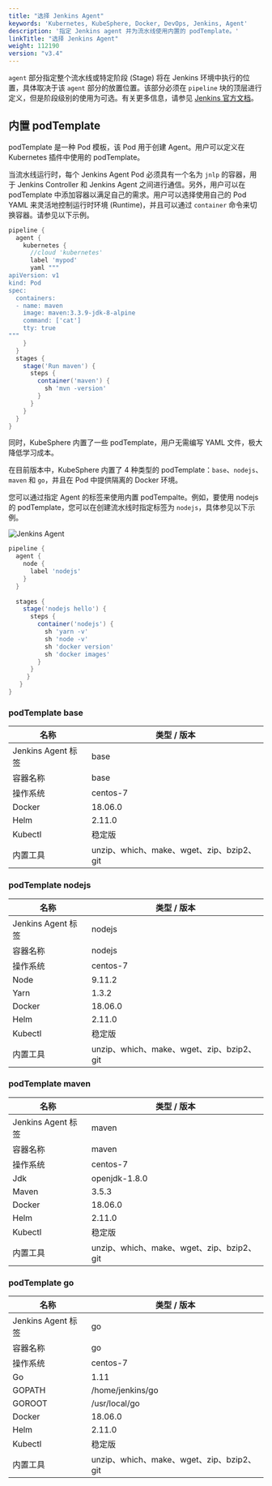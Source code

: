 ```yaml
---
title: "选择 Jenkins Agent" 
keywords: 'Kubernetes, KubeSphere, Docker, DevOps, Jenkins, Agent'
description: '指定 Jenkins agent 并为流水线使用内置的 podTemplate。'
linkTitle: "选择 Jenkins Agent"
weight: 112190
version: "v3.4"
---
```


`agent` 部分指定整个流水线或特定阶段 (Stage) 将在 Jenkins 环境中执行的位置，具体取决于该 `agent` 部分的放置位置。该部分必须在 `pipeline` 块的顶层进行定义，但是阶段级别的使用为可选。有关更多信息，请参见 [Jenkins 官方文档](https://www.jenkins.io/zh/doc/book/pipeline/syntax/#代理)。

## 内置 podTemplate

podTemplate 是一种 Pod 模板，该 Pod 用于创建 Agent。用户可以定义在 Kubernetes 插件中使用的 podTemplate。

当流水线运行时，每个 Jenkins Agent Pod 必须具有一个名为 `jnlp` 的容器，用于 Jenkins Controller 和 Jenkins Agent 之间进行通信。另外，用户可以在 podTemplate 中添加容器以满足自己的需求。用户可以选择使用自己的 Pod YAML 来灵活地控制运行时环境 (Runtime)，并且可以通过 `container` 命令来切换容器。请参见以下示例。

```groovy
pipeline {
  agent {
    kubernetes {
      //cloud 'kubernetes'
      label 'mypod'
      yaml """
apiVersion: v1
kind: Pod
spec:
  containers:
  - name: maven
    image: maven:3.3.9-jdk-8-alpine
    command: ['cat']
    tty: true
"""
    }
  }
  stages {
    stage('Run maven') {
      steps {
        container('maven') {
          sh 'mvn -version'
        }
      }
    }
  }
}
```

同时，KubeSphere 内置了一些 podTemplate，用户无需编写 YAML 文件，极大降低学习成本。

在目前版本中，KubeSphere 内置了 4 种类型的 podTemplate：`base`、`nodejs`、`maven` 和 `go`，并且在 Pod 中提供隔离的 Docker 环境。

您可以通过指定 Agent 的标签来使用内置 podTempalte。例如，要使用 nodejs 的 podTemplate，您可以在创建流水线时指定标签为 `nodejs`，具体参见以下示例。

![Jenkins Agent](/images/docs/v3.x/zh-cn/devops-user-guide/use-devops/choose-jenkins-agent/jenkins-agent.PNG)

```groovy
pipeline {
  agent {
    node {
      label 'nodejs'
    }
  }
  
  stages {
    stage('nodejs hello') {
      steps {
        container('nodejs') {
          sh 'yarn -v'
          sh 'node -v'
          sh 'docker version'
          sh 'docker images'
        }
      }
     }
   }
}
```

### podTemplate base

| 名称 | 类型 / 版本 |
| --- | --- |
|Jenkins Agent 标签 | base |
|容器名称 | base |
| 操作系统 | centos-7 |
|Docker| 18.06.0|
|Helm | 2.11.0 |
|Kubectl| 稳定版 |
|内置工具 | unzip、which、make、wget、zip、bzip2、git |


### podTemplate nodejs

| 名称 | 类型 / 版本 |
| --- | --- |
|Jenkins Agent 标签 | nodejs |
|容器名称 | nodejs |
| 操作系统 | centos-7 |
|Node  | 9.11.2 |
|Yarn  | 1.3.2 |
| Docker | 18.06.0 |
| Helm | 2.11.0 |
|Kubectl | 稳定版 |
|内置工具| unzip、which、make、wget、zip、bzip2、git |


### podTemplate maven

| 名称 | 类型 / 版本 |
| --- | --- |
| Jenkins Agent 标签 | maven |
| 容器名称 | maven |
| 操作系统 | centos-7 |
| Jdk | openjdk-1.8.0 |
| Maven | 3.5.3|
| Docker| 18.06.0 |
| Helm | 2.11.0 |
| Kubectl| 稳定版 |
| 内置工具 | unzip、which、make、wget、zip、bzip2、git |


### podTemplate go

| 名称 | 类型 / 版本 |
| --- | --- |
| Jenkins Agent 标签 | go |
| 容器名称 | go |
| 操作系统 | centos-7 |
| Go |  1.11 |
| GOPATH | /home/jenkins/go |
| GOROOT | /usr/local/go |
| Docker | 18.06.0 |
| Helm | 2.11.0 |
| Kubectl | 稳定版 |
| 内置工具 | unzip、which、make、wget、zip、bzip2、git |
